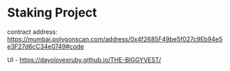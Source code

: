 # Staking Project

contract address: https://mumbai.polygonscan.com/address/0x4f2685F49be5f027c9Eb94e5e3F27d6cC34e0749#code

UI - https://dayolovesruby.github.io/THE-BIGGYVEST/

